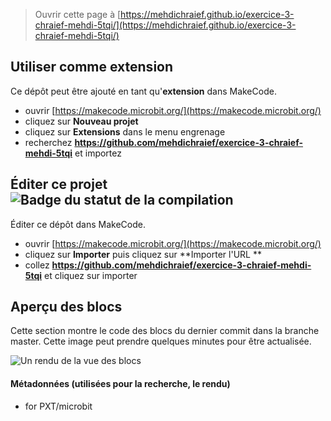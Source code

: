 
> Ouvrir cette page à [https://mehdichraief.github.io/exercice-3-chraief-mehdi-5tqi/](https://mehdichraief.github.io/exercice-3-chraief-mehdi-5tqi/)

## Utiliser comme extension

Ce dépôt peut être ajouté en tant qu'**extension** dans MakeCode.

* ouvrir [https://makecode.microbit.org/](https://makecode.microbit.org/)
* cliquez sur **Nouveau projet**
* cliquez sur **Extensions** dans le menu engrenage
* recherchez **https://github.com/mehdichraief/exercice-3-chraief-mehdi-5tqi** et importez

## Éditer ce projet ![Badge du statut de la compilation](https://github.com/mehdichraief/exercice-3-chraief-mehdi-5tqi/workflows/MakeCode/badge.svg)

Éditer ce dépôt dans MakeCode.

* ouvrir [https://makecode.microbit.org/](https://makecode.microbit.org/)
* cliquez sur **Importer** puis cliquez sur **Importer l'URL **
* collez **https://github.com/mehdichraief/exercice-3-chraief-mehdi-5tqi** et cliquez sur importer

## Aperçu des blocs

Cette section montre le code des blocs du dernier commit dans la branche master.
Cette image peut prendre quelques minutes pour être actualisée.

![Un rendu de la vue des blocs](https://github.com/mehdichraief/exercice-3-chraief-mehdi-5tqi/raw/master/.github/makecode/blocks.png)

#### Métadonnées (utilisées pour la recherche, le rendu)

* for PXT/microbit
<script src="https://makecode.com/gh-pages-embed.js"></script><script>makeCodeRender("{{ site.makecode.home_url }}", "{{ site.github.owner_name }}/{{ site.github.repository_name }}");</script>
